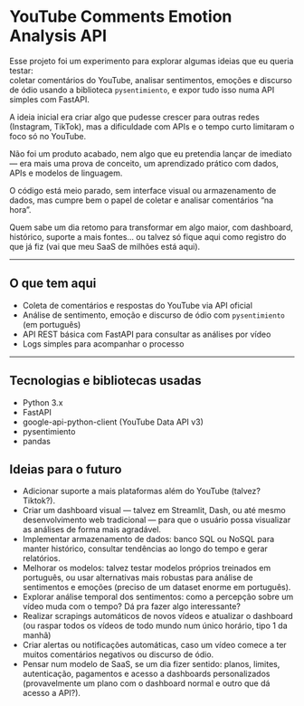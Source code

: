 # YouTube Comments Emotion Analysis API

Esse projeto foi um experimento para explorar algumas ideias que eu queria testar:  
coletar comentários do YouTube, analisar sentimentos, emoções e discurso de ódio usando a biblioteca `pysentimiento`, e expor tudo isso numa API simples com FastAPI.

A ideia inicial era criar algo que pudesse crescer para outras redes (Instagram, TikTok), mas a dificuldade com APIs e o tempo curto limitaram o foco só no YouTube.

Não foi um produto acabado, nem algo que eu pretendia lançar de imediato — era mais uma prova de conceito, um aprendizado prático com dados, APIs e modelos de linguagem.

O código está meio parado, sem interface visual ou armazenamento de dados, mas cumpre bem o papel de coletar e analisar comentários “na hora”.

Quem sabe um dia retomo para transformar em algo maior, com dashboard, histórico, suporte a mais fontes… ou talvez só fique aqui como registro do que já fiz (vai que meu SaaS de milhões está aqui).

---

## O que tem aqui

- Coleta de comentários e respostas do YouTube via API oficial  
- Análise de sentimento, emoção e discurso de ódio com `pysentimiento` (em português)  
- API REST básica com FastAPI para consultar as análises por vídeo  
- Logs simples para acompanhar o processo  

---

## Tecnologias e bibliotecas usadas

- Python 3.x  
- FastAPI  
- google-api-python-client (YouTube Data API v3)  
- pysentimiento  
- pandas  

## Ideias para o futuro

- Adicionar suporte a mais plataformas além do YouTube (talvez? Tiktok?).  
- Criar um dashboard visual — talvez em Streamlit, Dash, ou até mesmo desenvolvimento web tradicional — para que o usuário possa visualizar as análises de forma mais agradável.  
- Implementar armazenamento de dados: banco SQL ou NoSQL para manter histórico, consultar tendências ao longo do tempo e gerar relatórios.  
- Melhorar os modelos: talvez testar modelos próprios treinados em português, ou usar alternativas mais robustas para análise de sentimentos e emoções (preciso de um dataset enorme em português).  
- Explorar análise temporal dos sentimentos: como a percepção sobre um vídeo muda com o tempo? Dá pra fazer algo interessante?
- Realizar scrapings automáticos de novos vídeos e atualizar o dashboard (ou raspar todos os vídeos de todo mundo num único horário, tipo 1 da manhã)
- Criar alertas ou notificações automáticas, caso um vídeo comece a ter muitos comentários negativos ou discurso de ódio.  
- Pensar num modelo de SaaS, se um dia fizer sentido: planos, limites, autenticação, pagamentos e acesso a dashboards personalizados (provavelmente um plano com o dashboard normal e outro que dá acesso a API?).  
